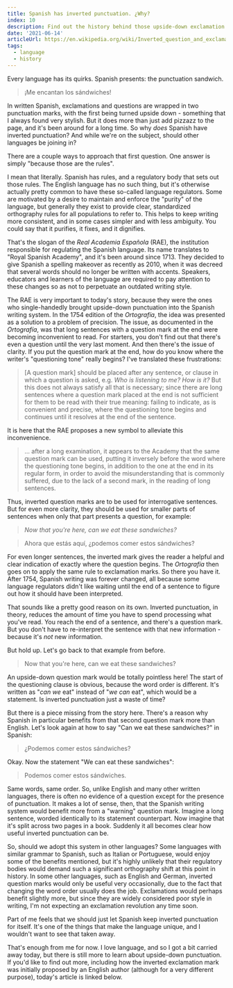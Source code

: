 ```yaml
---
title: Spanish has inverted punctuation. ¿Why?
index: 10
description: Find out the history behind those upside-down exclamation and question marks.
date: '2021-06-14'
articleUrl: https://en.wikipedia.org/wiki/Inverted_question_and_exclamation_marks
tags:
  - language
  - history
---
```


Every language has its quirks. Spanish presents: the punctuation sandwich.

> ¡Me encantan los sándwiches!

In written Spanish, exclamations and questions are wrapped in two punctuation marks, with the first being turned upside down - something that I always found very stylish. But it does more than just add pizzazz to the page, and it's been around for a long time. So why *does* Spanish have inverted punctuation? And while we're on the subject, should other languages be joining in?

There are a couple ways to approach that first question. One answer is simply "because those are the rules".

I mean that literally. Spanish has rules, and a regulatory body that sets out those rules. The English language has no such thing, but it's otherwise actually pretty common to have these so-called language regulators. Some are motivated by a desire to maintain and enforce the "purity" of the language, but generally they exist to provide clear, standardized orthography rules for all populations to refer to. This helps to keep writing more consistent, and in some cases simpler and with less ambiguity. You could say that it purifies, it fixes, and it dignifies.

That's the slogan of the *Real Academia Española* (RAE), the institution responsible for regulating the Spanish language. Its name translates to "Royal Spanish Academy", and it's been around since 1713. They decided to give Spanish a spelling makeover as recently as 2010, when it was decreed that several words should no longer be written with accents. Speakers, educators and learners of the language are required to pay attention to these changes so as not to perpetuate an outdated writing style.

The RAE is very important to today's story, because they were the ones who single-handedly brought upside-down punctuation into the Spanish writing system. In the 1754 edition of the *Ortografía*, the idea was presented as a solution to a problem of precision. The issue, as documented in the *Ortografía*, was that long sentences with a question mark at the end were becoming inconvenient to read. For starters, you don't find out that there's even a question until the very last moment. And then there's the issue of clarity. If you put the question mark at the end, how do you know where the writer's "questioning tone" really begins? I've translated these frustrations:

> [A question mark] should be placed after any sentence, or clause in which a question is asked, e.g. *Who is listening to me? How is it?* But this does not always satisfy all that is necessary; since there are long sentences where a question mark placed at the end is not sufficient for them to be read with their true meaning: failing to indicate, as is convenient and precise, where the questioning tone begins and continues until it resolves at the end of the sentence.

It is here that the RAE proposes a new symbol to alleviate this inconvenience.

> ... after a long examination, it appears to the Academy that the same question mark can be used, putting it inversely before the word where the questioning tone begins, in addition to the one at the end in its regular form, in order to avoid the misunderstanding that is commonly suffered, due to the lack of a second mark, in the reading of long sentences.

Thus, inverted question marks are to be used for interrogative sentences. But for even more clarity, they should be used for smaller parts of sentences when only that part presents a question, for example:

> *Now that you're here, can we eat these sandwiches?*

> Ahora que estás aquí, ¿podemos comer estos sándwiches?

For even longer sentences, the inverted mark gives the reader a helpful and clear indication of exactly where the question begins. The *Ortografía* then goes on to apply the same rule to exclamation marks. So there you have it. After 1754, Spanish writing was forever changed, all because some language regulators didn't like waiting until the end of a sentence to figure out how it should have been interpreted.

That sounds like a pretty good reason on its own. Inverted punctuation, in theory, reduces the amount of time you have to spend processing what you've read. You reach the end of a sentence, and there's a question mark. But you don't have to re-interpret the sentence with that new information - because it's *not* new information.

But hold up. Let's go back to that example from before.

> Now that you're here, can we eat these sandwiches?

An upside-down question mark would be totally pointless here! The start of the questioning clause is obvious, because the word order is different. It's written as "*can we* eat" instead of "*we can* eat", which would be a statement. Is inverted punctuation just a waste of time?

But there is a piece missing from the story here. There's a reason why Spanish in particular benefits from that second question mark more than English. Let's look again at how to say "Can we eat these sandwiches?" in Spanish:

> ¿Podemos comer estos sándwiches?

Okay. Now the statement "We can eat these sandwiches":

> Podemos comer estos sándwiches.

Same words, same order. So, unlike English and many other written languages, there is often no evidence of a question except for the presence of punctuation. It makes a lot of sense, then, that the Spanish writing system would benefit more from a "warning" question mark. Imagine a long sentence, worded identically to its statement counterpart. Now imagine that it's split across two pages in a book. Suddenly it all becomes clear how useful inverted punctuation can be.

So, should we adopt this system in other languages? Some languages with similar grammar to Spanish, such as Italian or Portuguese, would enjoy some of the benefits mentioned, but it's highly unlikely that their regulatory bodies would demand such a significant orthography shift at this point in history. In some other languages, such as English and German, inverted question marks would only be useful very occasionally, due to the fact that changing the word order usually does the job. Exclamations would perhaps benefit slightly more, but since they are widely considered poor style in writing, I'm not expecting an exclamation revolution any time soon. 

Part of me feels that we should just let Spanish keep inverted punctuation for itself. It's one of the things that make the language unique, and I wouldn't want to see that taken away.

That's enough from me for now. I love language, and so I got a bit carried away today, but there is still more to learn about upside-down punctuation. If you'd like to find out more, including how the inverted exclamation mark was initially proposed by an English author (although for a very different purpose), today's article is linked below.